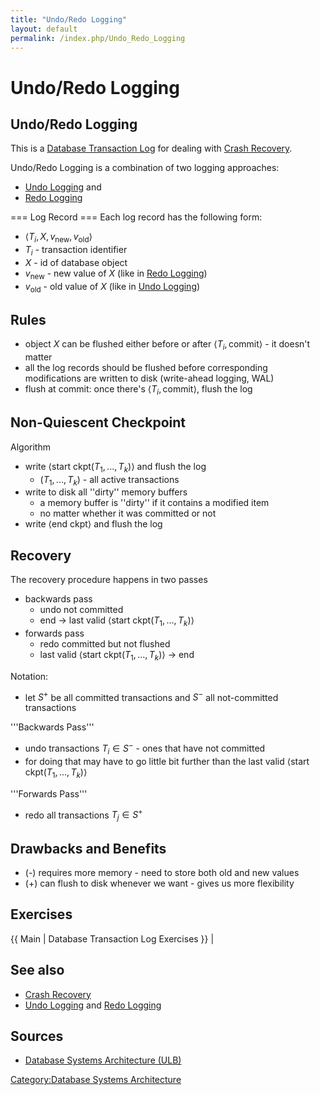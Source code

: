 ```yaml
---
title: "Undo/Redo Logging"
layout: default
permalink: /index.php/Undo_Redo_Logging
---
```


# Undo/Redo Logging

## Undo/Redo Logging
This is a [Database Transaction Log](Database_Transaction_Log) for dealing with [Crash Recovery](Crash_Recovery). 

Undo/Redo Logging is a combination of two logging approaches:
- [Undo Logging](Undo_Logging) and
- [Redo Logging](Redo_Logging)


=== Log Record === 
Each log record has the following form:
- $\langle T_i, X, v_\text{new}, v_\text{old} \rangle$
- $T_i$ - transaction identifier
- $X$ - id of database object
- $v_\text{new}$ - new value of $X$ (like in [Redo Logging](Redo_Logging))
- $v_\text{old}$ - old value of $X$ (like in [Undo Logging](Undo_Logging))


## Rules
- object $X$ can be flushed either before or after $\langle T_i, \text{commit} \rangle$ - it doesn't matter
- all the log records should be flushed before corresponding modifications are written to disk (write-ahead logging, WAL)
- flush at commit: once there's $\langle T_i, \text{commit} \rangle$, flush the log


## Non-Quiescent Checkpoint
Algorithm
- write $\langle \text{start ckpt} (T_1, ..., T_k) \rangle$ and flush the log
  - $(T_1, ..., T_k)$ - all active transactions 
- write to disk all ''dirty'' memory buffers 
  - a memory buffer is ''dirty'' if it contains a modified item
  - no matter whether it was committed or not
- write $\langle \text{end ckpt} \rangle$ and flush the log


## Recovery
The recovery procedure happens in two passes
- backwards pass 
  - undo not committed 
  - end $\to$ last valid $\langle \text{start ckpt} (T_1, ..., T_k) \rangle$
- forwards pass 
  - redo committed but not flushed 
  - last valid $\langle \text{start ckpt} (T_1, ..., T_k) \rangle$ $\to$ end

Notation:
- let $S^+$ be all committed transactions and $S^-$ all not-committed transactions

'''Backwards Pass'''
- undo transactions $T_i \in S^-$ - ones that have not committed 
- for doing that may have to go little bit further than the last valid $\langle \text{start ckpt} (T_1, ..., T_k) \rangle$


'''Forwards Pass'''
- redo all transactions $T_j \in S^+$ 


## Drawbacks and Benefits
- (-) requires more memory - need to store both old and new values
- (+) can flush to disk whenever we want - gives us more flexibility 


## Exercises
{{ Main |  Database Transaction Log Exercises }} |

## See also
- [Crash Recovery](Crash_Recovery)
- [Undo Logging](Undo_Logging) and [Redo Logging](Redo_Logging)

## Sources
- [Database Systems Architecture (ULB)](Database_Systems_Architecture_(ULB))

[Category:Database Systems Architecture](Category_Database_Systems_Architecture)